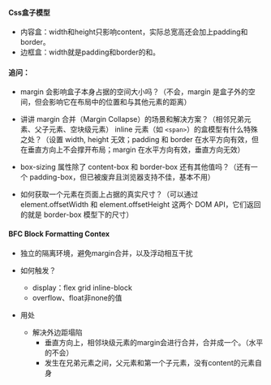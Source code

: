 #### Css盒子模型

- 内容盒：width和height只影响content，实际总宽高还会加上padding和border。
- 边框盒：width就是padding和border的和。

#### 追问：
- margin 会影响盒子本身占据的空间大小吗？（不会，margin 是盒子外的空间，但会影响它在布局中的位置和与其他元素的距离）

- 讲讲 margin 合并（Margin Collapse）的场景和解决方案？（相邻兄弟元素、父子元素、空块级元素）
inline 元素（如 `<span>`）的盒模型有什么特殊之处？（设置 width, height 无效；padding 和 border 在水平方向有效，但在垂直方向上不会撑开布局；margin 在水平方向有效，垂直方向无效）

- box-sizing 属性除了 content-box 和 border-box 还有其他值吗？（还有一个 padding-box，但已被废弃且浏览器支持不佳，基本不用）

- 如何获取一个元素在页面上占据的真实尺寸？（可以通过 element.offsetWidth 和 element.offsetHeight 这两个 DOM API，它们返回的就是 border-box 模型下的尺寸）

#### BFC Block Formatting Contex

- 独立的隔离环境，避免margin合并，以及浮动相互干扰

- 如何触发？
    - display：flex grid inline-block
    - overflow、float非none的值

- 用处
    - 解决外边距塌陷
        - 垂直方向上，相邻块级元素的margin会进行合并，合并成一个。（水平的不会）
        - 发生在兄弟元素之间，父元素和第一个子元素，没有content的元素自身